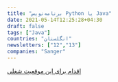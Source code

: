 ```yaml
---
title: "برنامه‌نویس Python یا Java"
date: 2021-05-14T12:25:28+04:30
draft: false
tags: ["Java"]
countries: "انگلستان"
newsletters: ["12","13"]
companies: "Sanger"
---
```


[اقدام برای این موقعیت شغلی](https://jobs.sanger.ac.uk/vacancy/senior-software-developers-java-python-441267.html)

